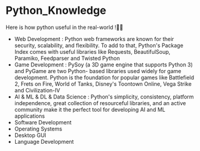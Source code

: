 # Python_Knowledge

Here is how python useful in the real-world !👨‍⚖️⁣⁣⁣⁣⁣⁣⁣⁣
- Web Development : Python web frameworks are known for their security, scalability, and flexibility. To add to that, Python's Package Index comes with useful libraries like Requests, BeautifulSoup, Paramiko, Feedparser and Twisted Python
- Game Development : PySoy (a 3D game engine that supports Python 3) and PyGame are two Python- based libraries used widely for game development. Python is the foundation for popular games like Battlefield 2, Frets on Fire, World of Tanks, Disney's Toontown Online, Vega Strike and Civilization-IV
- AI & ML & DL & Data Science : Python's simplicity, consistency, platform independence, great collection of resourceful libraries, and an active community make it the perfect tool for developing AI and ML applications
- Software Development
- Operating Systems
- Desktop GUI
- Language Development
